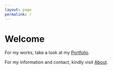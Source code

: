 ```yaml
---
layout: page
permalink: /
---
```


# Welcome

For my works, take a look at my [Portfolio](portfolio.markdown).

For my information and contact, kindly visit [About](about.markdown).